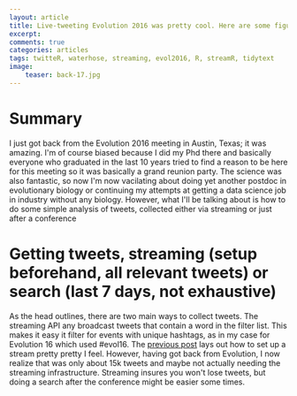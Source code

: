```yaml
---
layout: article
title: Live-tweeting Evolution 2016 was pretty cool. Here are some figures and advice on how to do the same for your own upcoming conference.
excerpt: 
comments: true
categories: articles
tags: twitteR, waterhose, streaming, evol2016, R, streamR, tidytext
image:
    teaser: back-17.jpg
---
```


# Summary

I just got back from the Evolution 2016 meeting in Austin, Texas; it was amazing. I'm of course biased because I did my Phd there and basically everyone who graduated in the last 10 years tried to find a reason to be here for this meeting so it was basically a grand reunion party. The science was also fantastic, so now I'm now vacilating about doing yet another postdoc in evolutionary biology or continuing my attempts at getting a data science job in industry without any biology. However, what I'll be talking about is how to do some simple analysis of tweets, collected either via streaming or just after a conference

# Getting tweets, streaming (setup beforehand, all relevant tweets) or search (last 7 days, not exhaustive) 

As the head outlines, there are two main ways to collect tweets. The streaming API any broadcast tweets that contain a word in the filter list. This makes it easy it filter for events with unique hashtags, as in my case for Evolution 16 which used #evol16. The [previous post](http://thomas-keller.github.io/articles/using-streamr-tidytext-to-conferences-with-twitter/) lays out how to set up a stream pretty pretty I feel. However, having got back from Evolution, I now realize that was only about 15k tweets and maybe not actually needing the streaming infrastructure. Streaming insures you won't lose tweets, but doing a search after the conference might be easier some times.

